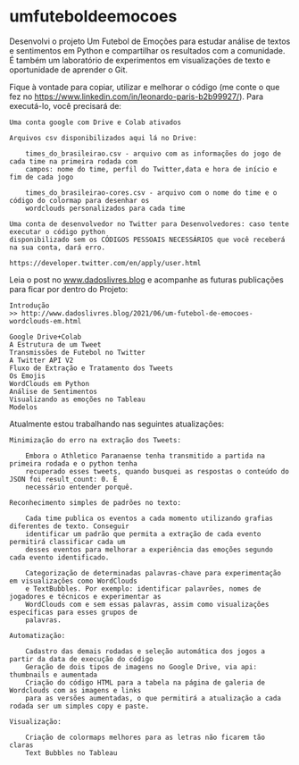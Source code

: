 # umfuteboldeemocoes
Desenvolvi o projeto Um Futebol de Emoções para estudar análise de textos e sentimentos em Python e compartilhar os resultados com a comunidade. É também um laboratório de experimentos em visualizações de texto e oportunidade de aprender o Git.

Fique à vontade para copiar, utilizar e melhorar o código (me conte o que fez no https://www.linkedin.com/in/leonardo-paris-b2b99927/). 
Para executá-lo, você precisará de:

    Uma conta google com Drive e Colab ativados
    
    Arquivos csv disponibilizados aqui lá no Drive:
    
        times_do_brasileirao.csv - arquivo com as informações do jogo de cada time na primeira rodada com 
        campos: nome do time, perfil do Twitter,data e hora de início e fim de cada jogo

        times_do_brasileirao-cores.csv - arquivo com o nome do time e o código do colormap para desenhar os 
        wordclouds personalizados para cada time
    
    Uma conta de desenvolvedor no Twitter para Desenvolvedores: caso tente executar o código python 
    disponibilizado sem os CÓDIGOS PESSOAIS NECESSÁRIOS que você receberá na sua conta, dará erro.
    
    https://developer.twitter.com/en/apply/user.html

Leia o post no www.dadoslivres.blog e acompanhe as futuras publicações para ficar por dentro do Projeto:

    Introdução 
    >> http://www.dadoslivres.blog/2021/06/um-futebol-de-emocoes-wordclouds-em.html
    
    Google Drive+Colab
    A Estrutura de um Tweet
    Transmissões de Futebol no Twitter
    A Twitter API V2
    Fluxo de Extração e Tratamento dos Tweets
    Os Emojis
    WordClouds em Python
    Análise de Sentimentos
    Visualizando as emoções no Tableau
    Modelos

Atualmente estou trabalhando nas seguintes atualizações:
    
    Minimização do erro na extração dos Tweets:
    
        Embora o Athletico Paranaense tenha transmitido a partida na primeira rodada e o python tenha
        recuperado esses tweets, quando busquei as respostas o conteúdo do JSON foi result_count: 0. É
        necessário entender porquê.
        
    Reconhecimento simples de padrões no texto:
    
        Cada time publica os eventos a cada momento utilizando grafias diferentes de texto. Conseguir
        identificar um padrão que permita a extração de cada evento permitirá classificar cada um 
        desses eventos para melhorar a experiência das emoções segundo cada evento identificado.
        
        Categorização de determinadas palavras-chave para experimentação em visualizações como WordClouds
        e TextBubbles. Por exemplo: identificar palavrões, nomes de jogadores e técnicos e experimentar as
        WordClouds com e sem essas palavras, assim como visualizações específicas para esses grupos de
        palavras.
        
    Automatização:
    
        Cadastro das demais rodadas e seleção automática dos jogos a partir da data de execução do código
        Geração de dois tipos de imagens no Google Drive, via api: thumbnails e aumentada
        Criação do código HTML para a tabela na página de galeria de Wordclouds com as imagens e links 
        para as versões aumentadas, o que permitirá a atualização a cada rodada ser um simples copy e paste. 

    Visualização:
    
        Criação de colormaps melhores para as letras não ficarem tão claras
        Text Bubbles no Tableau
